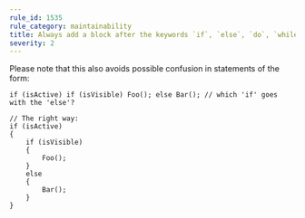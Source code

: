 ```yaml
---
rule_id: 1535
rule_category: maintainability
title: Always add a block after the keywords `if`, `else`, `do`, `while`, `for`, `foreach` and `case`
severity: 2
---
```

Please note that this also avoids possible confusion in statements of the form:

	if (isActive) if (isVisible) Foo(); else Bar(); // which 'if' goes with the 'else'?
	
	// The right way:  
	if (isActive)  
	{  
		if (isVisible)  
		{  
			Foo();  
		}  
		else  
		{  
			Bar();  
		}  
	}
